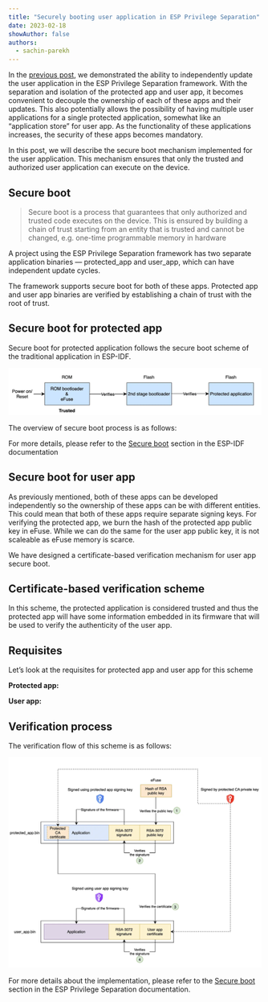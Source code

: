 ```yaml
---
title: "Securely booting user application in ESP Privilege Separation"
date: 2023-02-18
showAuthor: false
authors: 
  - sachin-parekh
---
```

In the [previous post](https://medium.com/the-esp-journal/ota-firmware-updates-with-esp-privilege-separation-3b676b49459), we demonstrated the ability to independently update the user application in the ESP Privilege Separation framework. With the separation and isolation of the protected app and user app, it becomes convenient to decouple the ownership of each of these apps and their updates. This also potentially allows the possibility of having multiple user applications for a single protected application, somewhat like an “application store” for user app. As the functionality of these applications increases, the security of these apps becomes mandatory.

In this post, we will describe the secure boot mechanism implemented for the user application. This mechanism ensures that only the trusted and authorized user application can execute on the device.

## Secure boot

> Secure boot is a process that guarantees that only authorized and trusted code executes on the device. This is ensured by building a chain of trust starting from an entity that is trusted and cannot be changed, e.g. one-time programmable memory in hardware

A project using the ESP Privilege Separation framework has two separate application binaries — protected_app and user_app, which can have independent update cycles.

The framework supports secure boot for both of these apps. Protected app and user app binaries are verified by establishing a chain of trust with the root of trust.

## Secure boot for protected app

Secure boot for protected application follows the secure boot scheme of the traditional application in ESP-IDF.

![](img/securely-1.webp)

The overview of secure boot process is as follows:

For more details, please refer to the [Secure boot](https://docs.espressif.com/projects/esp-idf/en/latest/esp32c3/security/secure-boot-v2.html) section in the ESP-IDF documentation

## Secure boot for user app

As previously mentioned, both of these apps can be developed independently so the ownership of these apps can be with different entities. This could mean that both of these apps require separate signing keys. For verifying the protected app, we burn the hash of the protected app public key in eFuse. While we can do the same for the user app public key, it is not scaleable as eFuse memory is scarce.

We have designed a certificate-based verification mechanism for user app secure boot.

## __Certificate-based verification scheme__ 

In this scheme, the protected application is considered trusted and thus the protected app will have some information embedded in its firmware that will be used to verify the authenticity of the user app.

## Requisites

Let’s look at the requisites for protected app and user app for this scheme

__Protected app:__ 

__User app:__ 

## Verification process

The verification flow of this scheme is as follows:

![](img/securely-2.webp)

For more details about the implementation, please refer to the [Secure boot](https://docs.espressif.com/projects/esp-privilege-separation/en/latest/esp32c3/technical-details/secure_boot.html#) section in the ESP Privilege Separation documentation.
